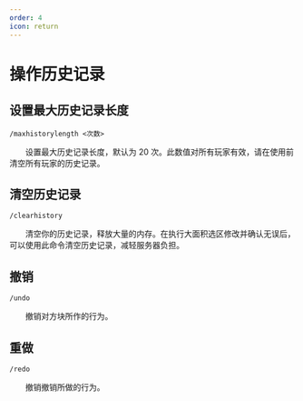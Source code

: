```yaml
---
order: 4
icon: return
---
```

# 操作历史记录

## 设置最大历史记录长度
```
/maxhistorylength <次数>
```
&emsp;&emsp;设置最大历史记录长度，默认为 20 次。此数值对所有玩家有效，请在使用前清空所有玩家的历史记录。

## 清空历史记录
```
/clearhistory
```
&emsp;&emsp;清空你的历史记录，释放大量的内存。在执行大面积选区修改并确认无误后，可以使用此命令清空历史记录，减轻服务器负担。

## 撤销
```
/undo
```
&emsp;&emsp;撤销对方块所作的行为。

## 重做
```
/redo
```
&emsp;&emsp;撤销撤销所做的行为。